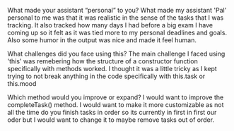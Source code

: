 What made your assistant “personal” to you?
What made my assistant 'Pal' personal to me was that it was realistic in the sense of the tasks that I was tracking. It also tracked how many days I had before a big exam I have coming up so it felt as it was tied more to my personal deadlines and goals. Also some humor in the output was nice and made it feel human. 

What challenges did you face using this?
The main challenge I faced using 'this' was remebering how the structure of a constructor function specifically with methods worked. I thought it was a little tricky as I kept trying to not break anything in the code specifically with this.task or this.mood

Which method would you improve or expand?
I would want to improve the completeTask() method. I would want to make it more customizable as not all the time do you finish tasks in order so its currently in first in  first our oder but I would want to change it to maybe remove tasks out of order. 